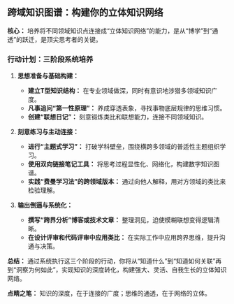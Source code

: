 ## 跨域知识图谱：构建你的立体知识网络

**核心：** 培养将不同领域知识点连接成“立体知识网络”的能力，是从“博学”到“通透”的跃迁，是顶尖思考者的关键。

### 行动计划：三阶段系统培养

1.  **思想准备与基础构建：**
    *   **建立T型知识结构：** 在专业领域做深，同时有意识地涉猎多领域知识广度。
    *   **凡事追问“第一性原理”：** 养成穿透表象，寻找事物底层规律的思维习惯。
    *   **创建“联想日记”：** 刻意锻炼类比和联想能力，连接不同领域知识。

2.  **刻意练习与主动连接：**
    *   **进行“主题式学习”：** 打破学科壁垒，围绕横跨多领域的普适性主题组织学习。
    *   **使用双向链接笔记工具：** 将思考过程显性化、网络化，构建数字知识图谱。
    *   **实践“费曼学习法”的跨领域版本：** 通过向他人解释，用对方领域的类比来检验理解。

3.  **输出倒逼与系统化：**
    *   **撰写“跨界分析”博客或技术文章：** 整理洞见，迫使模糊联想变得逻辑清晰。
    *   **在设计评审和代码评审中应用类比：** 在实际工作中应用跨界思维，提升沟通与决策。

**总结：** 通过系统执行这三个阶段的行动，你将从“知道什么”到“知道如何关联”再到“洞察为何如此”，实现知识的深度转化，构建强大、灵活、自我生长的立体知识网络。

**点睛之笔：** 知识的深度，在于连接的广度；思维的通透，在于网络的立体。